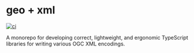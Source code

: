# geo + xml

[![ci](https://github.com/SKalt/geo-xml/actions/workflows/ci.yaml/badge.svg)](https://github.com/SKalt/geo-xml/actions/workflows/ci.yaml)

A monorepo for developing correct, lightweight, and ergonomic TypeScript libraries for writing various OGC XML encodings.

<!-- TODO: link npm repos -->
<!-- TODO: note about licenses
  - [ ] packages/wfs-t-2
  - [ ] packages/gml-3
  - [ ] packages/fes-2
  - [ ] packages/minimxml
  TODO: centralize licenses
-->
<!-- TODO: ci/cd -->
<!-- TODO: benchmarks -->
